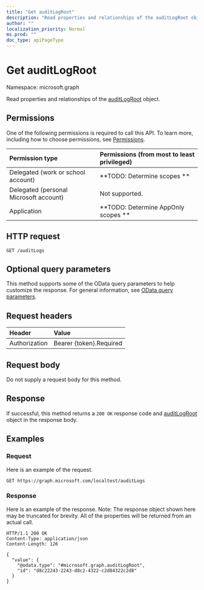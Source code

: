```yaml
---
title: "Get auditLogRoot"
description: "Read properties and relationships of the auditLogRoot object."
author: ""
localization_priority: Normal
ms.prod: ""
doc_type: apiPageType
---
```


# Get auditLogRoot

Namespace: microsoft.graph

Read properties and relationships of the [auditLogRoot](../resources/auditlogroot.md) object.

## Permissions
One of the following permissions is required to call this API. To learn more, including how to choose permissions, see [Permissions](/concepts/permissions-reference.md).

|Permission type|Permissions (from most to least privileged)|
|:---|:---|
|Delegated (work or school account)|**TODO: Determine scopes **|
|Delegated (personal Microsoft account)|Not supported.|
|Application|**TODO: Determine AppOnly scopes **|

## HTTP request
<!-- {
  "blockType": "ignored"
}
-->
``` http
GET /auditLogs
```

## Optional query parameters
This method supports some of the OData query parameters to help customize the response. For general information, see [OData query parameters](/graph/query-parameters).

## Request headers
|Header|Value|
|:---|:---|
|Authorization|Bearer {token}.Required|

## Request body
Do not supply a request body for this method.

## Response
If successful, this method returns a `200 OK` response code and [auditLogRoot](../resources/auditlogroot.md) object in the response body.

## Examples

### Request
Here is an example of the request.
<!-- {
  "blockType": "request",
  "name": "get_auditlogroot"
}
-->
``` http
GET https://graph.microsoft.com/localtest/auditLogs
```

### Response
Here is an example of the response. Note: The response object shown here may be truncated for brevity. All of the properties will be returned from an actual call.
<!-- {
  "blockType": "response",
  "truncated": true,
  "@odata.type": "microsoft.graph.auditLogRoot"
}
-->
``` http
HTTP/1.1 200 OK
Content-Type: application/json
Content-Length: 126

{
  "value": {
    "@odata.type": "#microsoft.graph.auditLogRoot",
    "id": "d8c22243-2243-d8c2-4322-c2d84322c2d8"
  }
}
```

